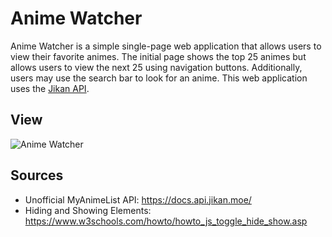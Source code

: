 # Anime Watcher

Anime Watcher is a simple single-page web application that allows users to view their favorite animes. The initial page shows the top 25 animes but allows users to view the next 25 using navigation buttons. Additionally, users may use the search bar to look for an anime. This web application uses the [Jikan API](https://docs.api.jikan.moe/).

## View

![Anime Watcher](Anime-Watcher.gif)

## Sources

- Unofficial MyAnimeList API: https://docs.api.jikan.moe/
- Hiding and Showing Elements: https://www.w3schools.com/howto/howto_js_toggle_hide_show.asp
